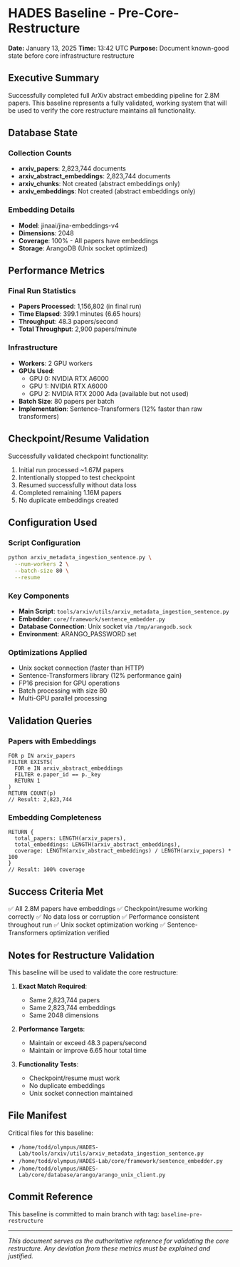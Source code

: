 # HADES Baseline - Pre-Core-Restructure

**Date:** January 13, 2025
**Time:** 13:42 UTC
**Purpose:** Document known-good state before core infrastructure restructure

## Executive Summary

Successfully completed full ArXiv abstract embedding pipeline for 2.8M papers. This baseline represents a fully validated, working system that will be used to verify the core restructure maintains all functionality.

## Database State

### Collection Counts
- **arxiv_papers**: 2,823,744 documents
- **arxiv_abstract_embeddings**: 2,823,744 documents
- **arxiv_chunks**: Not created (abstract embeddings only)
- **arxiv_embeddings**: Not created (abstract embeddings only)

### Embedding Details
- **Model**: jinaai/jina-embeddings-v4
- **Dimensions**: 2048
- **Coverage**: 100% - All papers have embeddings
- **Storage**: ArangoDB (Unix socket optimized)

## Performance Metrics

### Final Run Statistics
- **Papers Processed**: 1,156,802 (in final run)
- **Time Elapsed**: 399.1 minutes (6.65 hours)
- **Throughput**: 48.3 papers/second
- **Total Throughput**: 2,900 papers/minute

### Infrastructure
- **Workers**: 2 GPU workers
- **GPUs Used**:
  - GPU 0: NVIDIA RTX A6000
  - GPU 1: NVIDIA RTX A6000
  - GPU 2: NVIDIA RTX 2000 Ada (available but not used)
- **Batch Size**: 80 papers per batch
- **Implementation**: Sentence-Transformers (12% faster than raw transformers)

## Checkpoint/Resume Validation

Successfully validated checkpoint functionality:
1. Initial run processed ~1.67M papers
2. Intentionally stopped to test checkpoint
3. Resumed successfully without data loss
4. Completed remaining 1.16M papers
5. No duplicate embeddings created

## Configuration Used

### Script Configuration
```bash
python arxiv_metadata_ingestion_sentence.py \
  --num-workers 2 \
  --batch-size 80 \
  --resume
```

### Key Components
- **Main Script**: `tools/arxiv/utils/arxiv_metadata_ingestion_sentence.py`
- **Embedder**: `core/framework/sentence_embedder.py`
- **Database Connection**: Unix socket via `/tmp/arangodb.sock`
- **Environment**: ARANGO_PASSWORD set

### Optimizations Applied
- Unix socket connection (faster than HTTP)
- Sentence-Transformers library (12% performance gain)
- FP16 precision for GPU operations
- Batch processing with size 80
- Multi-GPU parallel processing

## Validation Queries

### Papers with Embeddings
```aql
FOR p IN arxiv_papers
FILTER EXISTS(
  FOR e IN arxiv_abstract_embeddings
  FILTER e.paper_id == p._key
  RETURN 1
)
RETURN COUNT(p)
// Result: 2,823,744
```

### Embedding Completeness
```aql
RETURN {
  total_papers: LENGTH(arxiv_papers),
  total_embeddings: LENGTH(arxiv_abstract_embeddings),
  coverage: LENGTH(arxiv_abstract_embeddings) / LENGTH(arxiv_papers) * 100
}
// Result: 100% coverage
```

## Success Criteria Met

✅ All 2.8M papers have embeddings
✅ Checkpoint/resume working correctly
✅ No data loss or corruption
✅ Performance consistent throughout run
✅ Unix socket optimization working
✅ Sentence-Transformers optimization verified

## Notes for Restructure Validation

This baseline will be used to validate the core restructure:

1. **Exact Match Required**:
   - Same 2,823,744 papers
   - Same 2,823,744 embeddings
   - Same 2048 dimensions

2. **Performance Targets**:
   - Maintain or exceed 48.3 papers/second
   - Maintain or improve 6.65 hour total time

3. **Functionality Tests**:
   - Checkpoint/resume must work
   - No duplicate embeddings
   - Unix socket connection maintained

## File Manifest

Critical files for this baseline:
- `/home/todd/olympus/HADES-Lab/tools/arxiv/utils/arxiv_metadata_ingestion_sentence.py`
- `/home/todd/olympus/HADES-Lab/core/framework/sentence_embedder.py`
- `/home/todd/olympus/HADES-Lab/core/database/arango/arango_unix_client.py`

## Commit Reference

This baseline is committed to main branch with tag: `baseline-pre-restructure`

---

*This document serves as the authoritative reference for validating the core restructure. Any deviation from these metrics must be explained and justified.*